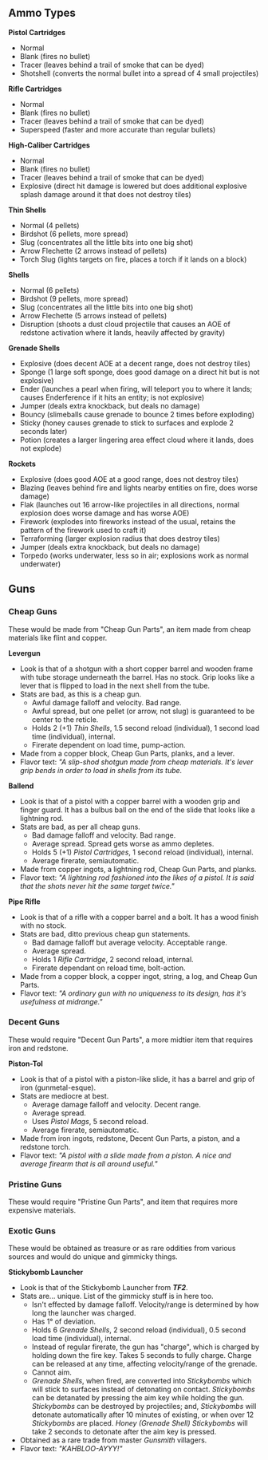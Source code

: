 ## Ammo Types
**Pistol Cartridges**
- Normal
- Blank (fires no bullet)
- Tracer (leaves behind a trail of smoke that can be dyed)
- Shotshell (converts the normal bullet into a spread of 4 small projectiles)

**Rifle Cartridges**
- Normal
- Blank (fires no bullet)
- Tracer (leaves behind a trail of smoke that can be dyed)
- Superspeed (faster and more accurate than regular bullets)

**High-Caliber Cartridges**
- Normal
- Blank (fires no bullet)
- Tracer (leaves behind a trail of smoke that can be dyed)
- Explosive (direct hit damage is lowered but does additional explosive splash damage around it that does not destroy tiles)

**Thin Shells**
- Normal (4 pellets)
- Birdshot (6 pellets, more spread)
- Slug (concentrates all the little bits into one big shot)
- Arrow Flechette (2 arrows instead of pellets)
- Torch Slug (lights targets on fire, places a torch if it lands on a block)

**Shells**
- Normal (6 pellets)
- Birdshot (9 pellets, more spread)
- Slug (concentrates all the little bits into one big shot)
- Arrow Flechette (5 arrows instead of pellets)
- Disruption (shoots a dust cloud projectile that causes an AOE of redstone activation where it lands, heavily affected by gravity)

**Grenade Shells**
- Explosive (does decent AOE at a decent range, does not destroy tiles)
- Sponge (1 large soft sponge, does good damage on a direct hit but is not explosive)
- Ender (launches a pearl when firing, will teleport you to where it lands; causes Enderference if it hits an entity; is not explosive)
- Jumper (deals extra knockback, but deals no damage)
- Bouncy (slimeballs cause grenade to bounce 2 times before exploding)
- Sticky (honey causes grenade to stick to surfaces and explode 2 seconds later)
- Potion (creates a larger lingering area effect cloud where it lands, does not explode)

**Rockets**
- Explosive (does good AOE at a good range, does not destroy tiles)
- Blazing (leaves behind fire and lights nearby entities on fire, does worse damage)
- Flak (launches out 16 arrow-like projectiles in all directions, normal explosion does worse damage and has worse AOE)
- Firework (explodes into fireworks instead of the usual, retains the pattern of the firework used to craft it)
- Terraforming (larger explosion radius that does destroy tiles)
- Jumper (deals extra knockback, but deals no damage)
- Torpedo (works underwater, less so in air; explosions work as normal underwater)

## Guns
### Cheap Guns
These would be made from "Cheap Gun Parts", an item made from cheap materials like flint and copper.

**Levergun**
- Look is that of a shotgun with a short copper barrel and wooden frame with tube storage underneath the barrel. Has no stock. Grip looks like a lever that is flipped to load in the next shell from the tube.
- Stats are bad, as this is a cheap gun.
   - Awful damage falloff and velocity. Bad range.
   - Awful spread, but one pellet (or arrow, not slug) is guaranteed to be center to the reticle.
   - Holds 2 (+1) *Thin Shells*, 1.5 second reload (individual), 1 second load time (individual), internal.
   - Firerate dependent on load time, pump-action.
- Made from a copper block, Cheap Gun Parts, planks, and a lever.
- Flavor text: *"A slip-shod shotgun made from cheap materials. It's lever grip bends in order to load in shells from its tube.*

**Ballend**
- Look is that of a pistol with a copper barrel with a wooden grip and finger guard. It has a bulbus ball on the end of the slide that looks like a lightning rod.
- Stats are bad, as per all cheap guns.
   - Bad damage falloff and velocity. Bad range.
   - Average spread. Spread gets worse as ammo depletes.
   - Holds 5 (+1) *Pistol Cartridges*, 1 second reload (individual), internal.
   - Average firerate, semiautomatic.
- Made from copper ingots, a lightning rod, Cheap Gun Parts, and planks.
- Flavor text: *"A lightning rod fashioned into the likes of a pistol. It is said that the shots never hit the same target twice."*

**Pipe Rifle**
- Look is that of a rifle with a copper barrel and a bolt. It has a wood finish with no stock.
- Stats are bad, ditto previous cheap gun statements.
   - Bad damage falloff but average velocity. Acceptable range.
   - Average spread.
   - Holds 1 *Rifle Cartridge*, 2 second reload, internal.
   - Firerate dependant on reload time, bolt-action.
- Made from a copper block, a copper ingot, string, a log, and Cheap Gun Parts.
- Flavor text: *"A ordinary gun with no uniqueness to its design, has it's usefulness at midrange."*

### Decent Guns 
These would require "Decent Gun Parts", a more midtier item that requires iron and redstone.

**Piston-Tol**
- Look is that of a pistol with a piston-like slide, it has a barrel and grip of iron (gunmetal-esque).
- Stats are mediocre at best.
   - Average damage falloff and velocity. Decent range.
   - Average spread.
   - Uses *Pistol Mags*, 5 second reload.
   - Average firerate, semiautomatic.
- Made from iron ingots, redstone, Decent Gun Parts, a piston, and a redstone torch. 
- Flavor text: *"A pistol with a slide made from a piston. A nice and average firearm that is all around useful."*

### Pristine Guns
These would require "Pristine Gun Parts", and item that requires more expensive materials.

### Exotic Guns
These would be obtained as treasure or as rare oddities from various sources and would do unique and gimmicky things.

**Stickybomb Launcher**
- Look is that of the Stickybomb Launcher from ***TF2***.
- Stats are... unique. List of the gimmicky stuff is in here too.
   - Isn't effected by damage falloff. Velocity/range is determined by how long the launcher was charged.
   - Has 1° of deviation.
   - Holds 6 *Grenade Shells*, 2 second reload (individual), 0.5 second load time (individual), internal.
   - Instead of regular firerate, the gun has "charge", which is charged by holding down the fire key. Takes 5 seconds to fully charge. Charge can be released at any time, affecting velocity/range of the grenade.
   - Cannot aim.
   - *Grenade Shells*, when fired, are converted into *Stickybombs* which will stick to surfaces instead of detonating on contact. *Stickybombs* can be detanated by pressing the aim key while holding the gun. *Stickybombs* can be destroyed by projectiles; and, *Stickybombs* will detonate automatically after 10 minutes of existing, or when over 12 *Stickybombs* are placed. *Honey (Grenade Shell) Stickybombs* will take 2 seconds to detonate after the aim key is pressed.
- Obtained as a rare trade from master *Gunsmith* villagers.
- Flavor text: *"KAHBLOO-AYYY!"*
